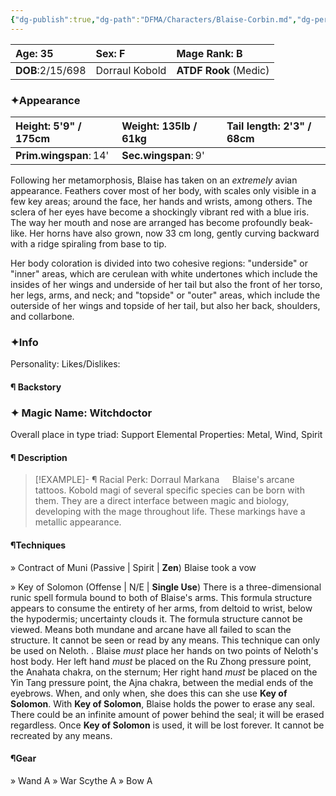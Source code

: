 ```yaml
---
{"dg-publish":true,"dg-path":"DFMA/Characters/Blaise-Corbin.md","dg-permalink":"DFMA/Characters/Blaise-Corbin","permalink":"/DFMA/Characters/Blaise-Corbin/"}
---
```



| **Age**: 35<br>  | **Sex**: F     | **Mage Rank**: B      |
|:---------------- |:-------------- |:--------------------- |
| **DOB**:2/15/698 | Dorraul Kobold | **ATDF Rook** (Medic) |
### ✦Appearance 

| **Height**: 5'9" / 175cm | **Weight**: 135lb / 61kg | **Tail length**: 2'3" / 68cm |
|:------------------------ |:------------------------ |:---------------------------- |
| **Prim.wingspan**: 14'   | **Sec.wingspan**: 9'     |                              |
Following her metamorphosis, Blaise has taken on an *extremely* avian appearance. Feathers cover most of her body, with scales only visible in a few key areas; around the face, her hands and wrists, among others. The sclera of her eyes have become a shockingly vibrant red with a blue iris. 
The way her mouth and nose are arranged has become profoundly beak-like. Her horns have also grown, now 33 cm long, gently curving backward with a ridge spiraling from base to tip.

Her body coloration is divided into two cohesive regions: "underside" or "inner" areas, which are cerulean with white undertones which include the insides of her wings and underside of her tail but also the front of her torso, her legs, arms, and neck; and "topside" or "outer" areas, which include the outerside of her wings and topside of her tail, but also her back, shoulders, and collarbone.
### ✦Info

Personality: 
Likes/Dislikes:

#### ¶ Backstory





### ✦ Magic Name: Witchdoctor
Overall place in type triad: Support
Elemental Properties: Metal, Wind, Spirit
#### ¶ Description

> [!EXAMPLE]- ¶ Racial Perk: Dorraul Markana
> $\quad$Blaise's arcane tattoos. Kobold magi of several specific species can be born with them. They are a direct interface between magic and biology, developing with the mage throughout life. These markings have a metallic appearance.


#### ¶Techniques
» Contract of Muni (Passive | Spirit | **Zen**)
	Blaise took a vow 

» Key of Solomon (Offense | N/E | **Single Use**)
	There is a three-dimensional runic spell formula bound to both of Blaise's arms. This formula structure appears to consume the entirety of her arms, from deltoid to wrist, below the hypodermis; uncertainty clouds it. The formula structure cannot be viewed. 
	Means both mundane and arcane have all failed to scan the structure.
	It cannot be seen or read by any means.
	This technique can only be used on Neloth.
	.
	Blaise *must* place her hands on two points of Neloth's host body. Her left hand *must* be placed on the Ru Zhong pressure point, the Anahata chakra, on the sternum; Her right hand *must* be placed on the Yin Tang pressure point, the Ajna chakra, between the medial ends of the eyebrows.
	When, and only when, she does this can she use **Key of Solomon**.
	With **Key of Solomon**, Blaise holds the power to erase any seal. There could be an infinite amount of power behind the seal; it will be erased regardless.
	Once **Key of Solomon** is used, it will be lost forever. 
	It cannot be recreated by any means.
#### ¶Gear
» Wand
	A
» War Scythe
	A
» Bow
	A